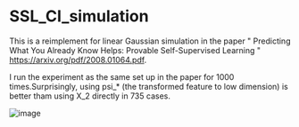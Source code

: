 # SSL_CI_simulation

This is a reimplement for linear Gaussian simulation in the paper " Predicting What You Already Know Helps: Provable Self-Supervised Learning " https://arxiv.org/pdf/2008.01064.pdf.

I run the experiment as the same set up in the paper for 1000 times.Surprisingly, using psi_* (the transformed feature to low dimension) is better tham using X_2 directly in 735 cases.

![image](https://user-images.githubusercontent.com/13365957/110288533-22251b80-8023-11eb-9661-8510c3ebf2df.png)
